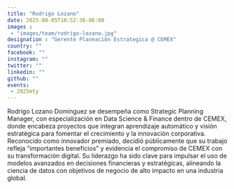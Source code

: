 ```yaml
---
title: "Rodrigo Lozano"
date: 2025-08-05T10:52:38-06:00
images : 
 - "images/team/rodrigo-lozano.jpg"
designation : "Gerente Planeación Estrategica @ CEMEX"
country: ""
facebook: ""
instagram: ""
twitter: ""
linkedin: ""
github: ""
events: 
 - 2025mty
---
```


Rodrigo Lozano Domínguez se desempeña como Strategic Planning Manager, con especialización en Data Science & Finance dentro de CEMEX, donde encabeza proyectos que integran aprendizaje automático y visión estratégica para fomentar el crecimiento y la innovación corporativa. Reconocido como innovador premiado, decidió públicamente que su trabajo refleja “importantes beneficios” y evidencia el compromiso de CEMEX con su transformación digital. Su liderazgo ha sido clave para impulsar el uso de modelos avanzados en decisiones financieras y estratégicas, alineando la ciencia de datos con objetivos de negocio de alto impacto en una industria global.
